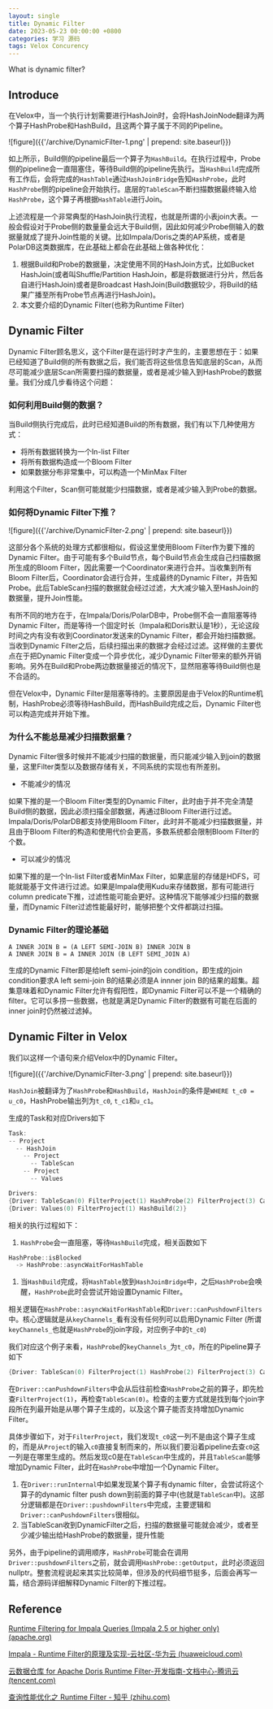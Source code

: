 ```yaml
---
layout: single
title: Dynamic Filter
date: 2023-05-23 00:00:00 +0800
categories: 学习 源码
tags: Velox Concurency
---
```


What is dynamic filter?

## Introduce

在Velox中，当一个执行计划需要进行HashJoin时，会将HashJoinNode翻译为两个算子HashProbe和HashBuild，且这两个算子属于不同的Pipeline。

![figure]({{'/archive/DynamicFilter-1.png' | prepend: site.baseurl}})

如上所示，Build侧的pipeline最后一个算子为`HashBuild`。在执行过程中，Probe侧的pipeline会一直阻塞住，等待Build侧的pipeline先执行。当`HashBuild`完成所有工作后，会将完成的`HashTable`通过`HashJoinBridge`告知`HashProbe`，此时`HashProbe`侧的pipeline会开始执行。底层的`TableScan`不断扫描数据最终输入给`HashProbe`，这个算子再根据`HashTable`进行Join。

上述流程是一个非常典型的HashJoin执行流程，也就是所谓的小表join大表。一般会假设对于Probe侧的数量量会远大于Build侧，因此如何减少Probe侧输入的数据量就成了提升Join性能的关键。比如Impala/Doris之类的AP系统，或者是PolarDB这类数据库，在此基础上都会在此基础上做各种优化：

1. 根据Build和Probe的数据量，决定使用不同的HashJoin方式，比如Bucket HashJoin(或者叫Shuffle/Partition HashJoin，都是将数据进行分片，然后各自进行HashJoin)或者是Broadcast HashJoin(Build数据较少，将Build的结果广播至所有Probe节点再进行HashJoin)。
2. 本文要介绍的Dynamic Filter(也称为Runtime Filter)

## Dynamic Filter

Dynamic Filter顾名思义，这个Filter是在运行时才产生的，主要思想在于：如果已经知道了Build侧的所有数据之后，我们能否将这些信息告知底层的Scan，从而尽可能减少底层Scan所需要扫描的数据量，或者是减少输入到HashProbe的数据量。我们分成几步看待这个问题：

### 如何利用Build侧的数据？

当Build侧执行完成后，此时已经知道Build的所有数据，我们有以下几种使用方式：

- 将所有数据转换为一个In-list Filter
- 将所有数据构造成一个Bloom Filter
- 如果数据分布非常集中，可以构造一个MinMax Filter

利用这个Filter，Scan侧可能就能少扫描数据，或者是减少输入到Probe的数据。

### 如何将Dynamic Filter下推？

![figure]({{'/archive/DynamicFilter-2.png' | prepend: site.baseurl}})

这部分各个系统的处理方式都很相似，假设这里使用Bloom Filter作为要下推的Dynamic Filter。由于可能有多个Build节点，每个Build节点会生成自己扫描数据所生成的Bloom Filter，因此需要一个Coordinator来进行合并。当收集到所有Bloom Filter后，Coordinator会进行合并，生成最终的Dynamic Filter，并告知Probe。此后TableScan扫描的数据就会经过过滤，大大减少输入至HashJoin的数据量，提升Join性能。

有所不同的地方在于，在Impala/Doris/PolarDB中，Probe侧不会一直阻塞等待Dynamic Filter，而是等待一个固定时长（Impala和Doris默认是1秒），无论这段时间之内有没有收到Coordinator发送来的Dynamic Filter，都会开始扫描数据。当收到Dynamic Filter之后，后续扫描出来的数据才会经过过滤。这样做的主要优点在于把Dynamic Filter变成一个异步优化，减少Dynamic Filter带来的额外开销影响。另外在Build和Probe两边数据量接近的情况下，显然阻塞等待Build侧也是不合适的。

但在Velox中，Dynamic Filter是阻塞等待的。主要原因是由于Velox的Runtime机制，HashProbe必须等待HashBuild，而HashBuild完成之后，Dynamic Filter也可以构造完成并开始下推。

### 为什么不能总是减少扫描数据量？

Dynamic Filter很多时候并不能减少扫描的数据量，而只能减少输入到join的数据量，这里Filter类型以及数据存储有关，不同系统的实现也有所差别。

- 不能减少的情况

如果下推的是一个Bloom Filter类型的Dynamic Filter，此时由于并不完全清楚Build侧的数据，因此必须扫描全部数据，再通过Bloom Filter进行过滤。Impala/Doris/PolarDB都支持使用Bloom Filter，此时并不能减少扫描数据量，并且由于Bloom Filter的构造和使用代价会更高，多数系统都会限制Bloom Filter的个数。

- 可以减少的情况

如果下推的是一个In-list Filter或者MinMax Filter，如果底层的存储是HDFS，可能就能基于文件进行过滤。如果是Impala使用Kudu来存储数据，那有可能进行column predicate下推，过滤性能可能会更好。这种情况下能够减少扫描的数据量，而Dynamic Filter过滤性能最好时，能够把整个文件都跳过扫描。

### Dynamic Filter的理论基础

```
A INNER JOIN B = (A LEFT SEMI-JOIN B) INNER JOIN B
A INNER JOIN B = A INNER JOIN (B LEFT SEMI_JOIN A)
```

生成的Dynamic Filter即是给left semi-join的join condition，即生成的join condition要求A left semi-join B的结果必须是A innner join B的结果的超集。超集意味着和Dynamic Filter允许有假阳性，即Dynamic Filter可以不是一个精确的filter。它可以多捞一些数据，也就是满足Dynamic Filter的数据有可能在后面的inner join时仍然被过滤掉。

## Dynamic Filter in Velox

我们以这样一个语句来介绍Velox中的Dynamic Filter。

![figure]({{'/archive/DynamicFilter-3.png' | prepend: site.baseurl}})

`HashJoin`被翻译为了`HashProbe`和`HashBuild`，`HashJoin`的条件是`WHERE t_c0 = u_c0`，HashProbe输出列为`t_c0`, `t_c1`和`u_c1`。

生成的Task和对应Drivers如下

```cpp
Task:
-- Project
  -- HashJoin
    -- Project
      -- TableScan
    -- Project
      -- Values

Drivers:
{Driver: TableScan(0) FilterProject(1) HashProbe(2) FilterProject(3) CallbackSink(4)}
{Driver: Values(0) FilterProject(1) HashBuild(2)}
```

相关的执行过程如下：

1. `HashProbe`会一直阻塞，等待`HashBuild`完成，相关函数如下

```cpp
HashProbe::isBlocked
  -> HashProbe::asyncWaitForHashTable
```

1. 当`HashBuild`完成，将`HashTable`放到`HashJoinBridge`中，之后`HashProbe`会唤醒，`HashProbe`此时会尝试开始设置Dynamic Filter。

相关逻辑在`HashProbe::asyncWaitForHashTable`和`Driver::canPushdownFilters`中。核心逻辑就是从`keyChannels_`看有没有任何列可以启用Dynamic Filter (所谓`keyChannels_`也就是`HashProbe`的join字段，对应例子中的`t_c0`)

我们对应这个例子来看，`HashProbe`的`keyChannels_`为`t_c0`，所在的Pipeline算子如下

```cpp
{Driver: TableScan(0) FilterProject(1) HashProbe(2) FilterProject(3) CallbackSink(4)}
```

在`Driver::canPushdownFilters`中会从后往前检查`HashProbe`之前的算子，即先检查`FilterProject(1)`，再检查`TableScan(0)`。检查的主要方式就是找到每个join字段所在列最开始是从哪个算子生成的，以及这个算子能否支持增加Dynamic Filter。

具体步骤如下，对于`FilterProject`，我们发现`t_c0`这一列不是由这个算子生成的，而是从`Project`的输入`c0`直接复制而来的，所以我们要沿着pipeline去查`c0`这一列是在哪里生成的。然后发现c0是在`TableScan`中生成的，并且`TableScan`能够增加Dynamic Filter，此时在`HashProbe`中增加一个Dynamic Filter。

1. 在`Driver::runInternal`中如果发现某个算子有dynamic filter，会尝试将这个算子的dynamic filter push down到前面的算子中(也就是`TableScan`中)。这部分逻辑都是在`Driver::pushdownFilters`中完成，主要逻辑和`Driver::canPushdownFilters`很相似。
2. 当TableScan收到DynamicFilter之后，扫描的数据量可能就会减少，或者至少减少输出给HashProbe的数据量，提升性能

另外，由于pipeline的调用顺序，`HashProbe`可能会在调用`Driver::pushdownFilters`之前，就会调用`HashProbe::getOutput`，此时必须返回nullptr。整套流程说起来其实比较简单，但涉及的代码细节挺多，后面会再写一篇，结合源码详细解释Dynamic Filter的下推过程。

## Reference

[Runtime Filtering for Impala Queries (Impala 2.5 or higher only) (apache.org)](https://impala.apache.org/docs/build/html/topics/impala_runtime_filtering.html#runtime_filtering_file_formats)

[Impala - Runtime Filter的原理及实现-云社区-华为云 (huaweicloud.com)](https://bbs.huaweicloud.com/blogs/174769)

[云数据仓库 for Apache Doris Runtime Filter-开发指南-文档中心-腾讯云 (tencent.com)](https://cloud.tencent.com/document/product/1387/70895)

[查询性能优化之 Runtime Filter - 知乎 (zhihu.com)](https://zhuanlan.zhihu.com/p/354754979)